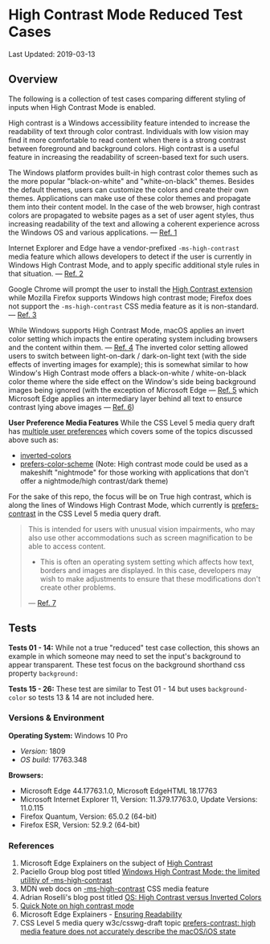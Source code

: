 # High Contrast Mode Reduced Test Cases

Last Updated: 2019-03-13

## Overview
The following is a collection of test cases comparing different styling of inputs when High Contrast Mode is enabled.

High contrast is a Windows accessibility feature intended to increase the readability of text through color contrast. Individuals with low vision may find it more comfortable to read content when there is a strong contrast between foreground and background colors. High contrast is a useful feature in increasing the readability of screen-based text for such users.

The Windows platform provides built-in high contrast color themes such as the more popular "black-on-white" and "white-on-black" themes. Besides the default themes, users can customize the colors and create their own themes. Applications can make use of these color themes and propagate them into their content model. In the case of the web browser, high contrast colors are propagated to website pages as a set of user agent styles, thus increasing readability of the text and allowing a coherent experience across the Windows OS and various applications. — [Ref. 1](#References)

Internet Explorer and Edge have a vendor-prefixed `-ms-high-contrast` media feature which allows developers to detect if the user is currently in Windows High Contrast Mode, and to apply specific additional style rules in that situation. — [Ref. 2](#References)

Google Chrome will prompt the user to install the [High Contrast extension](https://chrome.google.com/webstore/detail/high-contrast/djcfdncoelnlbldjfhinnjlhdjlikmph) while Mozilla Firefox supports Windows high contrast mode; Firefox does not support the `-ms-high-contrast` CSS media feature as it is non-standard. — [Ref. 3](#References)

While Windows supports High Contrast Mode, macOS applies an invert color setting which impacts the entire operating system including browsers and the content within them. — [Ref. 4](#References) The inverted color setting allowed users to switch between light-on-dark / dark-on-light text (with the side effects of inverting images for example); this is somewhat similar to how Window's High Contrast mode offers a black-on-white / white-on-black color theme where the side effect on the Window's side being background images being ignored (with the exception of Microsoft Edge — [Ref. 5](#References) which Microsoft Edge applies an intermediary layer behind all text to ensurce contrast lying above images — [Ref. 6](#References))

**User Preference Media Features**
While the CSS Level 5 media query draft has [multiple user preferences](https://drafts.csswg.org/mediaqueries-5/#mf-user-preferences) which covers some of the topics discussed above such as:
 * [inverted-colors](https://drafts.csswg.org/mediaqueries-5/#inverted)
 * [prefers-color-scheme](https://drafts.csswg.org/mediaqueries-5/#prefers-color-scheme) (Note: High contrast mode could be used as a makeshift "nightmode" for those working with applications that don't offer a nightmode/high contrast/dark theme)

For the sake of this repo, the focus will be on True high contrast, which is along the lines of Windows High Contrast Mode, which currently is [prefers-contrast](https://drafts.csswg.org/mediaqueries-5/#prefers-contrast) in the CSS Level 5 media query draft.

> This is intended for users with unusual vision impairments, who may also use other accommodations such as screen magnification to be able to access content.
> * This is often an operating system setting which affects how text, borders and images are displayed. In this case, developers may wish to make adjustments to ensure that these modifications don't create other problems.
>
> — [Ref. 7](#References)

## Tests
**Tests 01 - 14:** While not a true "reduced" test case collection, this shows an example in which someone may need to set the input's background to appear transparent. These test focus on the background shorthand css property `background:`

**Tests 15 - 26:** These test are similar to Test 01 - 14 but uses `background-color` so tests 13 & 14 are not included here.


### Versions & Environment

**Operating System:** Windows 10 Pro
 - *Version:* 1809
 - *OS build:* 17763.348
 
 **Browsers:**
 - Microsoft Edge 44.17763.1.0, Microsoft EdgeHTML 18.17763
 - Microsoft Internet Explorer 11, Version: 11.379.17763.0, Update Versions: 11.0.115
 - Firefox Quantum, Version: 65.0.2 (64-bit)
 - Firefox ESR, Version: 52.9.2 (64-bit)


### References
1. Microsoft Edge Explainers on the subject of [High Contrast](https://github.com/MicrosoftEdge/MSEdgeExplainers/blob/master/HighContrast/explainer.md)
2. Paciello Group blog post titled [Windows High Contrast Mode: the limited utilitiy of -ms-high-contrast](https://developer.paciellogroup.com/blog/2016/12/windows-high-contrast-mode-the-limited-utility-of-ms-high-contrast/)
3. MDN web docs on [-ms-high-contrast](https://developer.mozilla.org/en-US/docs/Web/CSS/@media/-ms-high-contrast) CSS media feature
4. Adrian Roselli's blog post titled [OS: High Contrast versus Inverted Colors](http://adrianroselli.com/2017/11/os-high-contrast-versus-inverted-colors.html)
5. [Quick Note on high contrast mode](https://www.scottohara.me/blog/2019/02/12/high-contrast-aria-and-images.html#background-images-are-mostly-ignored)
6. Microsoft Edge Explainers - [Ensuring Readability](https://github.com/MicrosoftEdge/MSEdgeExplainers/blob/master/HighContrast/explainer.md#ensuring-readability)
7. CSS Level 5 media query w3c/csswg-draft topic [prefers-contrast: high media feature does not accurately describe the macOS/iOS state](https://github.com/w3c/csswg-drafts/issues/2943#issuecomment-452164677)
